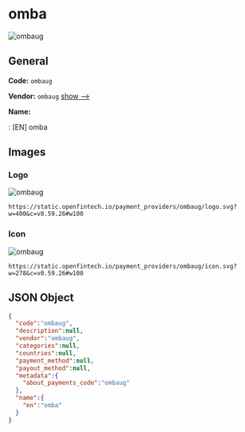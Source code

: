 
# omba 
![ombaug](https://static.openfintech.io/payment_providers/ombaug/logo.svg?w=400&c=v0.59.26#w100)  

## General 
 
**Code:** `ombaug` 
 
**Vendor:** `ombaug` [show -->](/vendors/ombaug/) 
 
**Name:** 
 
:	[EN] omba 
 

## Images 

### Logo 
 
![ombaug](https://static.openfintech.io/payment_providers/ombaug/logo.svg?w=400&c=v0.59.26#w100)  

```
https://static.openfintech.io/payment_providers/ombaug/logo.svg?w=400&c=v0.59.26#w100
```  

### Icon 
 
![ombaug](https://static.openfintech.io/payment_providers/ombaug/icon.svg?w=278&c=v0.59.26#w100)  

```
https://static.openfintech.io/payment_providers/ombaug/icon.svg?w=278&c=v0.59.26#w100
```  

## JSON Object 

```json
{
  "code":"ombaug",
  "description":null,
  "vendor":"ombaug",
  "categories":null,
  "countries":null,
  "payment_method":null,
  "payout_method":null,
  "metadata":{
    "about_payments_code":"ombaug"
  },
  "name":{
    "en":"omba"
  }
}
```  
